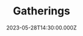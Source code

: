 ---
video:
  type: vimeo
  id: 831681566
speaker:
  permalink: bart-wilkins
  name: Bart Wilkins
title: Gatherings
image: https://i.imgur.com/kuXOWEr.png
date: 2023-05-28T14:30:00.000Z
series: "they-called-us-christians"
---